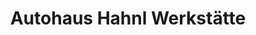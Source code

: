 ---
title: "Autohaus Hahnl Werkstätte"
url: /schwarzenau/autohaus-hahnl-werkstaette/
shop: Autohaus
---